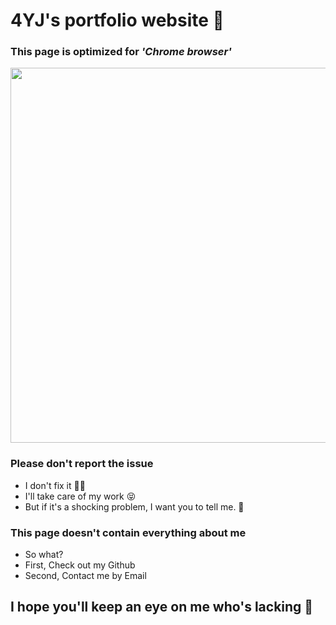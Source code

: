 # 4YJ's portfolio website 🚀

### This page is optimized for _'Chrome browser'_

<img src="https://user-images.githubusercontent.com/67637706/167251587-f1bf63a2-d03c-4fc6-8468-c6f2d3dc2e40.jpeg" width="1000px" height="600px">

### Please don't report the issue
- I don't fix it 🧑‍🔧
- I'll take care of my work 😝
- But if it's a shocking problem, I want you to tell me. 🙏
### This page doesn't contain everything about me
- So what?
- First, Check out my Github
- Second, Contact me by Email

## I hope you'll keep an eye on me who's lacking 👀